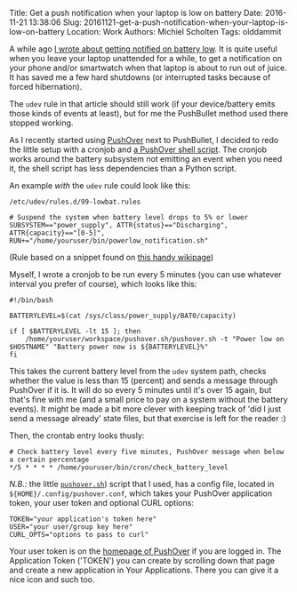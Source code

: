 Title: Get a push notification when your laptop is low on battery
Date: 2016-11-21 13:38:06
Slug: 20161121-get-a-push-notification-when-your-laptop-is-low-on-battery
Location: Work
Authors: Michiel Scholten
Tags: olddammit

A while ago [I wrote about getting notified on battery low](https://dammit.nl/p/948). It is quite useful when you leave your laptop unattended for a while, to get a notification on your phone and/or smartwatch when that laptop is about to run out of juice. It has saved me a few hard shutdowns (or interrupted tasks because of forced hibernation).

The `udev` rule in that article should still work (if your device/battery emits those kinds of events at least), but for me the PushBullet method used there stopped working.

As I recently started using [PushOver](https://pushover.net/) next to PushBullet, I decided to redo the little setup with a cronjob and [a PushOver shell script](https://github.com/jnwatts/pushover.sh). The cronjob works around the battery subsystem not emitting an event when you need it, the shell script has less dependencies than a Python script.

An example *with* the `udev` rule could look like this:

    /etc/udev/rules.d/99-lowbat.rules

    # Suspend the system when battery level drops to 5% or lower
    SUBSYSTEM=="power_supply", ATTR{status}=="Discharging", ATTR{capacity}=="[0-5]", RUN+="/home/youruser/bin/powerlow_notification.sh"

(Rule based on a snippet found on [this handy wikipage](https://wiki.archlinux.org/index.php/Laptop#hibernate_on_low_battery_level))

Myself, I wrote a cronjob to be run every 5 minutes (you can use whatever interval you prefer of course), which looks like this:

    #!/bin/bash

    BATTERYLEVEL=$(cat /sys/class/power_supply/BAT0/capacity)

    if [ $BATTERYLEVEL -lt 15 ]; then
        /home/youruser/workspace/pushover.sh/pushover.sh -t "Power low on $HOSTNAME" "Battery power now is ${BATTERYLEVEL}%"
    fi

This takes the current battery level from the `udev` system path, checks whether the value is less than 15 (percent) and sends a message through PushOver if it is. It will do so every 5 minutes until it's over 15 again, but that's fine with me (and a small price to pay on a system without the battery events). It might be made a bit more clever with keeping track of 'did I just send a message already' state files, but that exercise is left for the reader :)

Then, the crontab entry looks thusly:

    # Check battery level every five minutes, PushOver message when below a certain percentage
    */5 * * * * /home/youruser/bin/cron/check_battery_level

*N.B.:* the little [`pushover.sh`](https://github.com/jnwatts/pushover.sh)) script that I used, has a config file, located in `${HOME}/.config/pushover.conf`, which takes your PushOver application token, your user token and optional CURL options:

    TOKEN="your application's token here"
    USER="your user/group key here"
    CURL_OPTS="options to pass to curl"

Your user token is on the [homepage of PushOver](https://pushover.net/) if you are logged in. The Application Token ('TOKEN') you can create by scrolling down that page and create a new application in Your Applications. There you can give it a nice icon and such too.